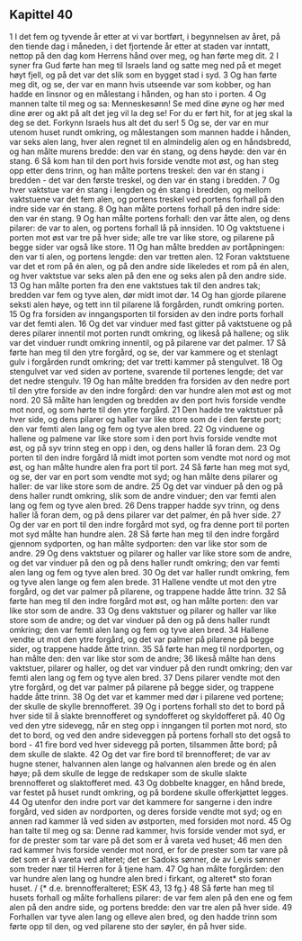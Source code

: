 ## Kapittel 40

1 I det fem og tyvende år etter at vi var bortført, i begynnelsen av året, på den tiende dag i måneden, i det fjortende år etter at staden var inntatt, nettop på den dag kom Herrens hånd over meg, og han førte meg dit.
2 I syner fra Gud førte han meg til Israels land og satte meg ned på et meget høyt fjell, og på det var det slik som en bygget stad i syd.
3 Og han førte meg dit, og se, der var en mann hvis utseende var som kobber, og han hadde en linsnor og en målestang i hånden, og han sto i porten.
4 Og mannen talte til meg og sa: Menneskesønn! Se med dine øyne og hør med dine ører og akt på alt det jeg vil la deg se! For du er ført hit, for at jeg skal la deg se det. Forkynn Israels hus alt det du ser!
5 Og se, der var en mur utenom huset rundt omkring, og målestangen som mannen hadde i hånden, var seks alen lang, hver alen regnet til en almindelig alen og en håndsbredd, og han målte murens bredde: den var én stang, og dens høyde: den var én stang.
6 Så kom han til den port hvis forside vendte mot øst, og han steg opp etter dens trinn, og han målte portens treskel: den var én stang i bredden - det var den første treskel, og den var én stang i bredden.
7 Og hver vaktstue var én stang i lengden og én stang i bredden, og mellom vaktstuene var det fem alen, og portens treskel ved portens forhall på den indre side var én stang.
8 Og han målte portens forhall på den indre side: den var én stang.
9 Og han målte portens forhall: den var åtte alen, og dens pilarer: de var to alen, og portens forhall lå på innsiden.
10 Og vaktstuene i porten mot øst var tre på hver side; alle tre var like store, og pilarene på begge sider var også like store.
11 Og han målte bredden av portåpningen: den var ti alen, og portens lengde: den var tretten alen.
12 Foran vaktstuene var det et rom på én alen, og på den andre side likeledes et rom på én alen, og hver vaktstue var seks alen på den ene og seks alen på den andre side.
13 Og han målte porten fra den ene vaktstues tak til den andres tak; bredden var fem og tyve alen, dør midt imot dør.
14 Og han gjorde pilarene seksti alen høye, og tett inn til pilarene lå forgården, rundt omkring porten.
15 Og fra forsiden av inngangsporten til forsiden av den indre ports forhall var det femti alen.
16 Og det var vinduer med fast gitter på vaktstuene og på deres pilarer innentil mot porten rundt omkring, og likeså på hallene; og slik var det vinduer rundt omkring innentil, og på pilarene var det palmer.
17 Så førte han meg til den ytre forgård, og se, der var kammere og et stenlagt gulv i forgården rundt omkring; det var tretti kammer på stengulvet.
18 Og stengulvet var ved siden av portene, svarende til portenes lengde; det var det nedre stengulv.
19 Og han målte bredden fra forsiden av den nedre port til den ytre forside av den indre forgård: den var hundre alen mot øst og mot nord.
20 Så målte han lengden og bredden av den port hvis forside vendte mot nord, og som hørte til den ytre forgård.
21 Den hadde tre vaktstuer på hver side, og dens pilarer og haller var like store som de i den første port; den var femti alen lang og fem og tyve alen bred.
22 Og vinduene og hallene og palmene var like store som i den port hvis forside vendte mot øst, og på syv trinn steg en opp i den, og dens haller lå foran dem.
23 Og porten til den indre forgård lå midt imot porten som vendte mot nord og mot øst, og han målte hundre alen fra port til port.
24 Så førte han meg mot syd, og se, der var en port som vendte mot syd; og han målte dens pilarer og haller: de var like store som de andre.
25 Og det var vinduer på den og på dens haller rundt omkring, slik som de andre vinduer; den var femti alen lang og fem og tyve alen bred.
26 Dens trapper hadde syv trinn, og dens haller lå foran dem, og på dens pilarer var det palmer, én på hver side.
27 Og der var en port til den indre forgård mot syd, og fra denne port til porten mot syd målte han hundre alen.
28 Så førte han meg til den indre forgård gjennom sydporten, og han målte sydporten: den var like stor som de andre.
29 Og dens vaktstuer og pilarer og haller var like store som de andre, og det var vinduer på den og på dens haller rundt omkring; den var femti alen lang og fem og tyve alen bred.
30 Og det var haller rundt omkring, fem og tyve alen lange og fem alen brede.
31 Hallene vendte ut mot den ytre forgård, og det var palmer på pilarene, og trappene hadde åtte trinn.
32 Så førte han meg til den indre forgård mot øst, og han målte porten: den var like stor som de andre.
33 Og dens vaktstuer og pilarer og haller var like store som de andre; og det var vinduer på den og på dens haller rundt omkring; den var femti alen lang og fem og tyve alen bred.
34 Hallene vendte ut mot den ytre forgård, og det var palmer på pilarene på begge sider, og trappene hadde åtte trinn.
35 Så førte han meg til nordporten, og han målte den: den var like stor som de andre;
36 likeså målte han dens vaktstuer, pilarer og haller, og det var vinduer på den rundt omkring; den var femti alen lang og fem og tyve alen bred.
37 Dens pilarer vendte mot den ytre forgård, og det var palmer på pilarene på begge sider, og trappene hadde åtte trinn.
38 Og det var et kammer med dør i pilarene ved portene; der skulle de skylle brennofferet.
39 Og i portens forhall sto det to bord på hver side til å slakte brennofferet og syndofferet og skyldofferet på.
40 Og ved den ytre sidevegg, når en steg opp i inngangen til porten mot nord, sto det to bord, og ved den andre sideveggen på portens forhall sto det også to bord -
41 fire bord ved hver sidevegg på porten, tilsammen åtte bord; på dem skulle de slakte.
42 Og det var fire bord til brennofferet; de var av hugne stener, halvannen alen lange og halvannen alen brede og én alen høye; på dem skulle de legge de redskaper som de skulle slakte brennofferet og slaktofferet med.
43 Og dobbelte knagger, en hånd brede, var festet på huset rundt omkring, og på bordene skulle offerkjøttet legges.
44 Og utenfor den indre port var det kammere for sangerne i den indre forgård, ved siden av nordporten, og deres forside vendte mot syd; og en annen rad kammer lå ved siden av østporten, med forsiden mot nord.
45 Og han talte til meg og sa: Denne rad kammer, hvis forside vender mot syd, er for de prester som tar vare på det som er å vareta ved huset;
46 men den rad kammer hvis forside vender mot nord, er for de prester som tar vare på det som er å vareta ved alteret; det er Sadoks sønner, de av Levis sønner som treder nær til Herren for å tjene ham.
47 Og han målte forgården: den var hundre alen lang og hundre alen bred i firkant, og alteret* sto foran huset. / {* d.e. brennofferalteret; ESK 43, 13 fg.}
48 Så førte han meg til husets forhall og målte forhallens pilarer: de var fem alen på den ene og fem alen på den andre side, og portens bredde: den var tre alen på hver side.
49 Forhallen var tyve alen lang og elleve alen bred, og den hadde trinn som førte opp til den, og ved pilarene sto der søyler, én på hver side.

